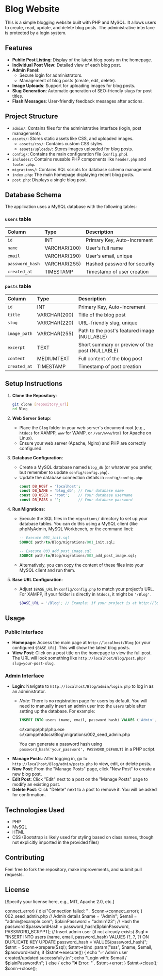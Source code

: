# Blog Website

This is a simple blogging website built with PHP and MySQL. It allows users to create, read, update, and delete blog posts. The administrative interface is protected by a login system.

## Features

*   **Public Post Listing**: Display of the latest blog posts on the homepage.
*   **Individual Post View**: Detailed view of each blog post.
*   **Admin Panel**:
    *   Secure login for administrators.
    *   Management of blog posts (create, edit, delete).
*   **Image Uploads**: Support for uploading images for blog posts.
*   **Slug Generation**: Automatic generation of SEO-friendly slugs for post titles.
*   **Flash Messages**: User-friendly feedback messages after actions.

## Project Structure

*   `admin/`: Contains files for the administrative interface (login, post management).
*   `assets/`: Stores static assets like CSS, and uploaded images.
    *   `assets/css/`: Contains custom CSS styles.
    *   `assets/uploads/`: Stores images uploaded for blog posts.
*   `config/`: Contains the main configuration file (`config.php`).
*   `includes/`: Contains reusable PHP components like `header.php` and `footer.php`.
*   `migrations/`: Contains SQL scripts for database schema management.
*   `index.php`: The main homepage displaying recent blog posts.
*   `post.php`: Displays a single blog post.

## Database Schema

The application uses a MySQL database with the following tables:

### `users` table

| Column        | Type         | Description                       |
| :------------ | :----------- | :-------------------------------- |
| `id`          | INT          | Primary Key, Auto-Increment       |
| `name`        | VARCHAR(100) | User's full name                  |
| `email`       | VARCHAR(190) | User's email, unique              |
| `password_hash` | VARCHAR(255) | Hashed password for security      |
| `created_at`  | TIMESTAMP    | Timestamp of user creation        |

### `posts` table

| Column       | Type         | Description                             |
| :----------- | :----------- | :-------------------------------------- |
| `id`         | INT          | Primary Key, Auto-Increment             |
| `title`      | VARCHAR(200) | Title of the blog post                  |
| `slug`       | VARCHAR(220) | URL-friendly slug, unique               |
| `image_path` | VARCHAR(255) | Path to the post's featured image (NULLABLE) |
| `excerpt`    | TEXT         | Short summary or preview of the post (NULLABLE) |
| `content`    | MEDIUMTEXT   | Full content of the blog post           |
| `created_at` | TIMESTAMP    | Timestamp of post creation              |

## Setup Instructions

1.  **Clone the Repository**:
    ```bash
    git clone [repository_url]
    cd Blog
    ```

2.  **Web Server Setup**:
    *   Place the `Blog` folder in your web server's document root (e.g., `htdocs` for XAMPP, `www` for WAMP, or `/var/www/html` for Apache on Linux).
    *   Ensure your web server (Apache, Nginx) and PHP are correctly configured.

3.  **Database Configuration**:
    *   Create a MySQL database named `blog_db` (or whatever you prefer, but remember to update `config/config.php`).
    *   Update the database connection details in `config/config.php`:
        ```php
        const DB_HOST = 'localhost';
        const DB_NAME = 'blog_db'; // Your database name
        const DB_USER = 'root';    // Your database username
        const DB_PASS = '';        // Your database password
        ```

4.  **Run Migrations**:
    *   Execute the SQL files in the `migrations/` directory to set up your database tables. You can do this using a MySQL client (like phpMyAdmin, MySQL Workbench, or the command line):
        ```sql
        -- Execute 001_init.sql
        SOURCE path/to/Blog/migrations/001_init.sql;

        -- Execute 003_add_post_image.sql
        SOURCE path/to/Blog/migrations/003_add_post_image.sql;
        ```
    *   Alternatively, you can copy the content of these files into your MySQL client and run them.

5.  **Base URL Configuration**:
    *   Adjust `$BASE_URL` in `config/config.php` to match your project's URL. For XAMPP, if your folder is directly in `htdocs`, it might be `'/Blog'`.
        ```php
        $BASE_URL = '/Blog'; // Example: if your project is at http://localhost/Blog
        ```

## Usage

### Public Interface

*   **Homepage**: Access the main page at `http://localhost/Blog` (or your configured `$BASE_URL`). This will show the latest blog posts.
*   **View Post**: Click on a post title on the homepage to view the full post. The URL will look something like `http://localhost/Blog/post.php?slug=your-post-slug`.

### Admin Interface

*   **Login**: Navigate to `http://localhost/Blog/admin/login.php` to log in as an administrator.
    *   *Note*: There is no registration page for users by default. You will need to manually insert an admin user into the `users` table after setting up the database. For example:
        ```sql
        INSERT INTO users (name, email, password_hash) VALUES ('Admin', 'admin@example.com', '\$2y\$10\$YOUR_HASHED_PASSWORD_HERE');
        ```
        c:\xampp\php\php.exe c:\xampp\htdocs\Blog\migrations\002_seed_admin.php

        You can generate a password hash using `password_hash('your_password', PASSWORD_DEFAULT)` in a PHP script.
*   **Manage Posts**: After logging in, go to `http://localhost/Blog/admin/posts.php` to view, edit, or delete posts.
*   **New Post**: From the "Manage Posts" page, click "New Post" to create a new blog post.
*   **Edit Post**: Click "Edit" next to a post on the "Manage Posts" page to modify an existing post.
*   **Delete Post**: Click "Delete" next to a post to remove it. You will be asked for confirmation.

## Technologies Used

*   PHP
*   MySQL
*   HTML
*   CSS (Bootstrap is likely used for styling based on class names, though not explicitly imported in the provided files)

## Contributing

Feel free to fork the repository, make improvements, and submit pull requests.

## License

[Specify your license here, e.g., MIT, Apache 2.0, etc.]




<?php
// Database connection (adjust if needed)
$host = "localhost";
$user = "root";      // change if your MySQL has a different user
$pass = "";          // change if your MySQL has a password
$db   = "your_database_name"; // change to your database name

$conn = new mysqli($host, $user, $pass, $db);

if ($conn->connect_error) {
    die("Connection failed: " . $conn->connect_error);
}

002_seed_admin.php
// Admin details
$name  = "Admin";
$email = "admin@example.com";
$plainPassword = "admin123";

// Hash the password
$passwordHash = password_hash($plainPassword, PASSWORD_BCRYPT);

// Insert admin user (if not already exists)
$sql = "INSERT INTO users (name, email, password_hash) 
        VALUES (?, ?, ?)
        ON DUPLICATE KEY UPDATE password_hash = VALUES(password_hash)";

$stmt = $conn->prepare($sql);
$stmt->bind_param("sss", $name, $email, $passwordHash);

if ($stmt->execute()) {
    echo "✅ Admin user created/updated successfully.\n";
    echo "Login with: $email / $plainPassword\n";
} else {
    echo "❌ Error: " . $stmt->error;
}

$stmt->close();
$conn->close();
